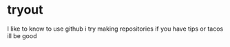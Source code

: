 # tryout

I like to know to use github
i try making repositories
if you have tips or tacos ill be good
